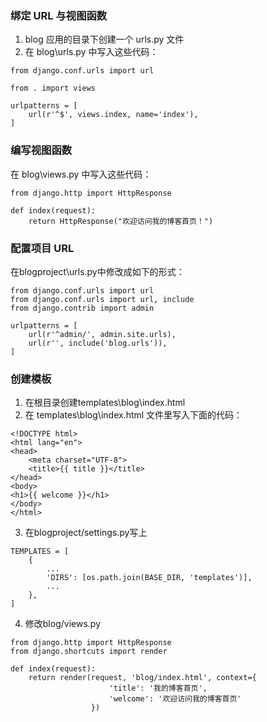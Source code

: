 ### 绑定 URL 与视图函数
1. blog 应用的目录下创建一个 urls.py 文件
2. 在 blog\urls.py 中写入这些代码：
```
from django.conf.urls import url

from . import views

urlpatterns = [
    url(r'^$', views.index, name='index'),
]
```

### 编写视图函数
在 blog\views.py 中写入这些代码：
```
from django.http import HttpResponse

def index(request):
    return HttpResponse("欢迎访问我的博客首页！")
```

### 配置项目 URL
在blogproject\urls.py中修改成如下的形式：
```
from django.conf.urls import url
from django.conf.urls import url, include
from django.contrib import admin

urlpatterns = [
    url(r'^admin/', admin.site.urls),
    url(r'', include('blog.urls')),
]
```

### 创建模板
1. 在根目录创建templates\blog\index.html
2. 在 templates\blog\index.html 文件里写入下面的代码：
```
<!DOCTYPE html>
<html lang="en">
<head>
    <meta charset="UTF-8">
    <title>{{ title }}</title>
</head>
<body>
<h1>{{ welcome }}</h1>
</body>
</html>
```
3. 在blogproject/settings.py写上
```
TEMPLATES = [
    {
        ...
        'DIRS': [os.path.join(BASE_DIR, 'templates')],
        ...
    },
]
```
4. 修改blog/views.py
```
from django.http import HttpResponse
from django.shortcuts import render

def index(request):
    return render(request, 'blog/index.html', context={
                      'title': '我的博客首页', 
                      'welcome': '欢迎访问我的博客首页'
                  })
```
